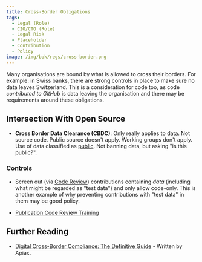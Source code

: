 ```yaml
---
title: Cross-Border Obligations
tags: 
  - Legal (Role)
  - CIO/CTO (Role)
  - Legal Risk
  - Placeholder
  - Contribution
  - Policy
image: /img/bok/regs/cross-border.png 
---
```


<BoxOut title="Cross Border Obligations" image="/img/bok/regs/cross-border.png">

Many organisations are bound by what is allowed to cross their borders.  For example:  in Swiss banks, there are strong controls in place to make sure no data leaves Switzerland.   This is a consideration for code too, as code _contributed to GitHub_ is data leaving the organisation and there may be requirements around these obligations.
  
</BoxOut>

## Intersection With Open Source

- **Cross Border Data Clearance (CBDC)**:  Only really applies to data.  Not source code.   Public source doesn't apply.  Working groups don't apply.  Use of data classified as [public](../Artifacts/IP#information-classification).  Not banning data, but asking "is this public?".  

### Controls

- Screen out (via [Code Review](../Activities/Level-3/Publication)) contributions containing _data_ (including what might be regarded as "test data") and only allow code-only. This is another example of why preventing contributions with "test data" in them may be good policy.

- [Publication Code Review Training](../Activities/Level-3/Contribution-Training#publication-review) 

## Further Reading

- [Digital Cross-Border Compliance: The Definitive Guide](https://www.apiax.com/resources/guides/digital-cross-border-compliance/) - Written by Apiax.
